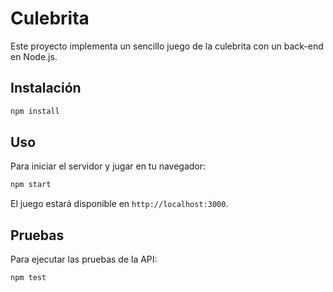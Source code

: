# Culebrita

Este proyecto implementa un sencillo juego de la culebrita con un back-end en Node.js.

## Instalación

```bash
npm install
```

## Uso

Para iniciar el servidor y jugar en tu navegador:

```bash
npm start
```

El juego estará disponible en `http://localhost:3000`.

## Pruebas

Para ejecutar las pruebas de la API:

```bash
npm test
```
